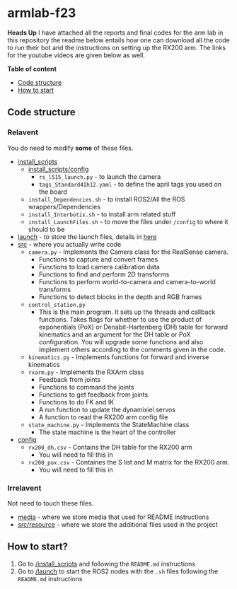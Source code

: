 # armlab-f23

**Heads Up**
I have attached all the reports and final codes for the arm lab in this repository the readme below entails how one can download all the code to run their bot and the instructions on setting up the RX200 arm.
The links for the youtube videos are given below as well.


**Table of content**
- [Code structure](#code-structure)
- [How to start](#how-to-start)

## Code structure

### Relavent 
You do need to modify **some** of these files.
- [install_scripts](install_scripts)
    - [install_scripts/config](install_scripts/config)
        - `rs_l515_launch.py` - to launch the camera
        - `tags_Standard41h12.yaml` - to define the april tags you used on the board
    - `install_Dependencies.sh` - to install ROS2/All the ROS wrappers/Dependencies
    - `install_Interbotix.sh` - to install arm related stuff
    - `install_LaunchFiles.sh` - to move the files under `/config` to where it should to be 
- [launch](launch) - to store the launch files, details in [here](launch/README.md)
- [src](src) - where you actually write code
    - `camera.py` - Implements the Camera class for the RealSense camera. 
        - Functions to capture and convert frames
        - Functions to load camera calibration data
        - Functions to find and perform 2D transforms
        - Functions to perform world-to-camera and camera-to-world transforms
        - Functions to detect blocks in the depth and RGB frames
    - `control_station.py`
         - This is the main program. It sets up the threads and callback functions. Takes flags for whether to use the product of exponentials (PoX) or Denabit-Hartenberg (DH) table for forward kinematics and an argument for the DH table or PoX configuration. You will upgrade some functions and also implement others according to the comments given in the code.
    - `kinematics.py` - Implements functions for forward and inverse kinematics
    - `rxarm.py` - Implements the RXArm class
        - Feedback from joints
        - Functions to command the joints
        - Functions to get feedback from joints
        - Functions to do FK and IK
        - A run function to update the dynamixiel servos
        - A function to read the RX200 arm config file
    - `state_machine.py` - Implements the StateMachine class
        - The state machine is the heart of the controller
- [config](config)
    - `rx200_dh.csv` - Contains the DH table for the RX200 arm
        - You will need to fill this in
    - `rx200_pox.csv` - Containes the S list and M matrix for the RX200 arm.
        - You will need to fill this in


### Irrelavent
Not need to touch these files.
- [media](media) - where we store media that used for README instructions
- [src/resource](src/resource) - where we store the additional files used in the project

## How to start?
1. Go to [/install_scripts](install_scripts) and following the `README.md` instructions
2. Go to [/launch](launch) to start the ROS2 nodes with the `.sh` files following the `README.md` instructions
